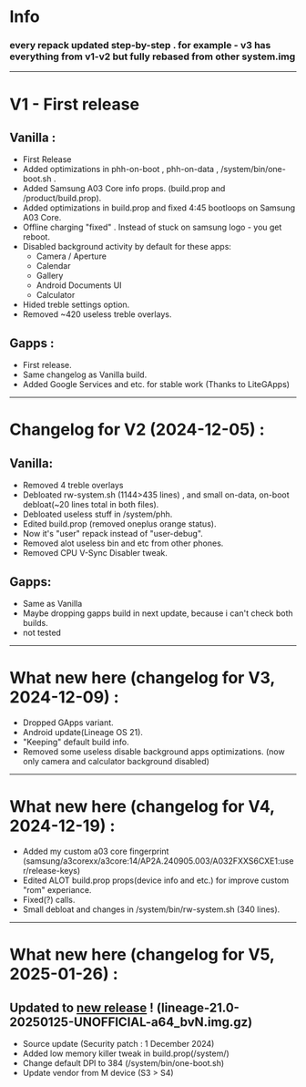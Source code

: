 # Info
### every repack updated step-by-step . for example - v3 has everything from v1-v2 but fully rebased from other system.img
---
# V1 - First release
## Vanilla :
- First Release
- Added optimizations in phh-on-boot , phh-on-data , /system/bin/one-boot.sh .
- Added Samsung A03 Core info props. (build.prop and /product/build.prop).
- Added optimizations in build.prop and fixed 4:45 bootloops on Samsung A03 Core.
- Offline charging "fixed" . Instead of stuck on samsung logo - you get reboot.
- Disabled background activity by default for these apps:
   - Camera / Aperture
   - Calendar
   - Gallery
   - Android Documents UI
   - Calculator
- Hided treble settings option.
- Removed ~420 useless treble overlays.
## Gapps :
- First release.
- Same changelog as Vanilla build.
- Added Google Services and etc. for stable work (Thanks to LiteGApps)
---
# Changelog for V2 (2024-12-05) :
## Vanilla:
- Removed 4 treble overlays
- Debloated rw-system.sh (1144>435 lines) , and small on-data, on-boot debloat(~20  lines total in both files).
- Debloated useless stuff in /system/phh.
- Edited build.prop (removed oneplus orange status).
- Now it's "user" repack instead of "user-debug".
- Removed alot useless bin and etc from other phones.
- Removed CPU V-Sync Disabler tweak.
## Gapps:
- Same as Vanilla
- Maybe dropping gapps build in next update, because i can't check both builds.
- not tested
---
# What new here (changelog for V3, 2024-12-09) :
- Dropped GApps variant.
- Android update(Lineage OS 21).
- "Keeping" default build info.
- Removed some useless disable background apps optimizations. (now only camera and calculator background disabled)
---
# What new here (changelog for V4, 2024-12-19) :
- Added my custom a03 core fingerprint (samsung/a3corexx/a3core:14/AP2A.240905.003/A032FXXS6CXE1:user/release-keys)
- Edited ALOT build.prop props(device info and etc.) for improve custom "rom" experiance.
- Fixed(?) calls.
- Small debloat and changes in /system/bin/rw-system.sh (340 lines).
---
# What new here (changelog for V5, 2025-01-26) :
## Updated to [new release](https://sourceforge.net/projects/andyyan-gsi/files/lineage-21-td/) ! (lineage-21.0-20250125-UNOFFICIAL-a64_bvN.img.gz)
- Source update (Security patch : 1 December 2024)
- Added low memory killer tweak in build.prop(/system/)
- Change default DPI to 384 (/system/bin/one-boot.sh)
- Update vendor from M device (S3 > S4)
